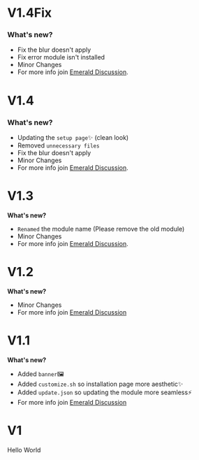 # V1.4Fix
### What's new?
- Fix the blur doesn't apply
- Fix error module isn't installed 
- Minor Changes
- For more info join [Emerald Discussion](https://t.me/EmeraldDiscuss).

# V1.4
### What's new?
- Updating the `setup page`✨  (clean look)
- Removed `unnecessary files`
- Fix the blur doesn't apply
- Minor Changes
- For more info join [Emerald Discussion](https://t.me/EmeraldDiscuss).

# V1.3
**What's new?**
- `Renamed` the module name (Please remove the old module)
- Minor Changes
- For more info join [Emerald Discussion](https://t.me/EmeraldDiscuss).

# V1.2
**What's new?**
- Minor Changes
- For more info join [Emerald Discussion](https://t.me/EmeraldDiscuss)

# V1.1
**What's new?**
- Added `banner`🖼️
- Added `customize.sh` so installation page more aesthetic✨
- Added `update.json` so updating the module more seamless⚡
- For more info join [Emerald Discussion](https://t.me/EmeraldDiscuss)

# V1
Hello World
